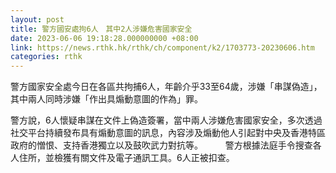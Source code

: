 ```yaml
---
layout: post
title: 警方國安處拘6人　其中2人涉嫌危害國家安全
date: 2023-06-06 19:18:28.000000000 +08:00
link: https://news.rthk.hk/rthk/ch/component/k2/1703773-20230606.htm
categories: rthk
---
```


警方國家安全處今日在各區共拘捕6人，年齡介乎33至64歲，涉嫌「串謀偽造」，其中兩人同時涉嫌「作出具煽動意圖的作為」罪。

警方說，6人懷疑串謀在文件上偽造簽署，當中兩人涉嫌危害國家安全，多次透過社交平台持續發布具有煽動意圖的訊息，內容涉及煽動他人引起對中央及香港特區政府的憎恨、支持香港獨立以及鼓吹武力對抗等。
　　 
警方根據法庭手令搜查各人住所，並檢獲有關文件及電子通訊工具。6人正被扣查。
